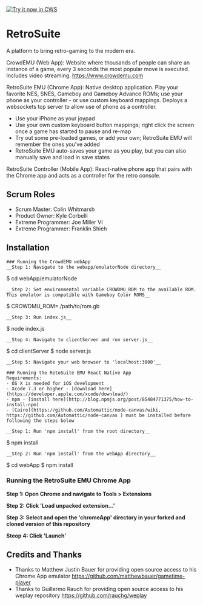 <a target="_blank" href="https://chrome.google.com/webstore/detail/retrosuite-emu/bnjapfbdmfjehbgohiebcnmombalmbfd">![Try it now in CWS](https://raw.github.com/GoogleChrome/chrome-app-samples/master/tryitnowbutton.png "Click here to install this sample from the Chrome Web Store")</a>

# RetroSuite
A platform to bring retro-gaming to the modern era.

CrowdEMU (Web App): Website where thousands of people can share an instance of a game, every 3 seconds the most popular move is executed. Includes video streaming. https://www.crowdemu.com

RetroSuite EMU (Chrome App): Native desktop application. Play your favorite NES, SNES, Gameboy and Gameboy Advance ROMs; use your phone as your controller - or use custom keyboard mappings. Deploys a websockets tcp server to allow use of phone as a controller. 
- Use your iPhone as your joypad
- Use your own custom keyboard button mappings; right click the screen once a game has started to pause and re-map
- Try out some pre-loaded games, or add your own; RetroSuite EMU will remember the ones you've added
- RetroSuite EMU auto-saves your game as you play, but you can also manually save and load in save states

RetroSuite Controller (Mobile App): React-native phone app that pairs with the Chrome app and acts as a controller for the retro console.

## Scrum Roles
 - Scrum Master: Colin Whitmarsh
 - Product Owner: Kyle Corbelli
 - Extreme Programmer: Joe Miller VI
 - Extreme Programmer: Franklin Shieh

## Installation

 ```
 ### Running the CrowdEMU webApp
 __Step 1: Navigate to the webapp/emulatorNode directory__
 ```
 $ cd webApp/emulatorNode
 ```
 __Step 2: Set environmental variable CROWDMU_ROM to the available ROM. This emulator is compatible with Gameboy Color ROMS__
 ```
 $ CROWDMU_ROM=./path/to/rom.gb
 ```
 __Step 3: Run index.js__
 ```
 $ node index.js
 ```
 __Step 4: Navigate to clientServer and run server.js__
 ```
 $ cd clientServer
 $ node server.js
 ```
 __Step 5: Navigate your web browser to 'localhost:3000'__

 ### Running the RetoSuite EMU React Native App
 Requirements:
 - OS X is needed for iOS development
 - Xcode 7.3 or higher - [download here](https://developer.apple.com/xcode/download/)
 - npm - [install here](http://blog.npmjs.org/post/85484771375/how-to-install-npm)
 - [Cairo](https://github.com/Automattic/node-canvas/wiki,  https://github.com/Automattic/node-canvas ) must be installed before following the steps below

 __Step 1: Run 'npm install' from the root directory__
 ```
 $ npm install
 ```
 __Step 2: Run 'npm install' from the webApp directory__
 ```
 $ cd webApp
 $ npm install

 ### Running the RetroSuite EMU Chrome App
 __Step 1: Open Chrome and navigate to Tools > Extensions__

 __Step 2: Click 'Load unpacked extension...'__

 __Step 3: Select and open the 'chromeApp' directory in your forked and cloned version of this repository__

 __Steop 4: Click 'Launch'__

## Credits and Thanks
 - Thanks to Matthew Justin Bauer for providing open source access to his Chrome App emulator https://github.com/matthewbauer/gametime-player
 - Thanks to Guillermo Rauch for providing open source access to his weplay repository https://github.com/rauchg/weplay
